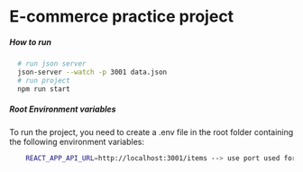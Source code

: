 # E-commerce practice project


##### How to run

```bash
  # run json server
  json-server --watch -p 3001 data.json
  # run project
  npm run start
```

##### Root Environment variables
To run the project, you need to create a .env file in the root folder containing the following environment variables:
```bash
    REACT_APP_API_URL=http://localhost:3001/items --> use port used for you json-server
```
